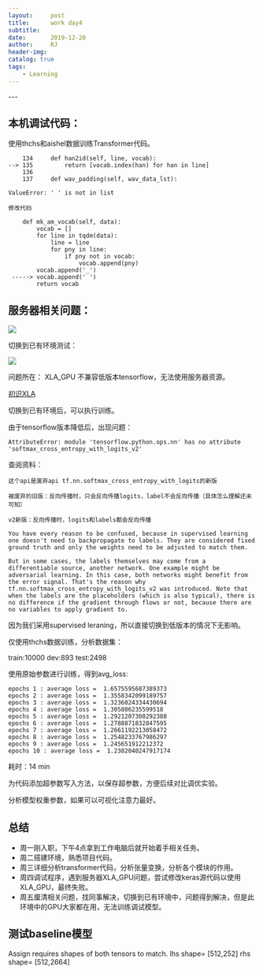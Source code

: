 ```yaml
---
layout:     post
title:      work day4
subtitle:   
date:       2019-12-20
author:     RJ
header-img: 
catalog: true
tags:
    - Learning
---
```

<p id = "build"></p>
---

## 本机调试代码：

使用thchs和aishel数据训练Transformer代码。
```
    134     def han2id(self, line, vocab):
--> 135         return [vocab.index(han) for han in line]
    136 
    137     def wav_padding(self, wav_data_lst):

ValueError: ' ' is not in list

修改代码

    def mk_am_vocab(self, data):
        vocab = []
        for line in tqdm(data):
            line = line
            for pny in line:
                if pny not in vocab:
                    vocab.append(pny)
        vocab.append('_')
 -----> vocab.append(' ')
        return vocab
```

## 服务器相关问题：

![](https://raw.githubusercontent.com/rejae/rejae.github.io/master/img/XLA_GPU20191220144918.png)

切换到已有环境测试：

![](https://raw.githubusercontent.com/rejae/rejae.github.io/master/img/GPU20191220145055.png)

问题所在： XLA_GPU 不兼容低版本tensorflow，无法使用服务器资源。

[初识XLA](https://zhuanlan.zhihu.com/p/87709496)

切换到已有环境后，可以执行训练。

由于tensorflow版本降低后，出现问题：
```
AttributeError: module 'tensorflow.python.ops.nn' has no attribute 'softmax_cross_entropy_with_logits_v2'
```
查阅资料：
```
这个api是废弃api tf.nn.softmax_cross_entropy_with_logits的新版

被废弃的旧版：反向传播时，只会反向传播logits，label不会反向传播（具体怎么理解还未可知）

v2新版：反向传播时，logits和labels都会反向传播

You have every reason to be confused, because in supervised learning one doesn't need to backpropagate to labels. They are considered fixed ground truth and only the weights need to be adjusted to match them.

But in some cases, the labels themselves may come from a differentiable source, another network. One example might be adversarial learning. In this case, both networks might benefit from the error signal. That's the reason why tf.nn.softmax_cross_entropy_with_logits_v2 was introduced. Note that when the labels are the placeholders (which is also typical), there is no difference if the gradient through flows or not, because there are no variables to apply gradient to.
```

因为我们采用supervised leraning，所以直接切换到低版本的情况下无影响。

仅使用thchs数据训练，分析数据集：

train:10000  dev:893  test:2498

使用原始参数进行训练，得到avg_loss:
```
epochs 1 : average loss =  1.6575595687389373
epochs 2 : average loss =  1.3558342099189757
epochs 3 : average loss =  1.3236024334430694
epochs 4 : average loss =  1.305806235599518
epochs 5 : average loss =  1.2921207308292388
epochs 6 : average loss =  1.2788871832847595
epochs 7 : average loss =  1.2661192213058472
epochs 8 : average loss =  1.2548233767986297
epochs 9 : average loss =  1.245651912212372
epochs 10 : average loss =  1.2382040247917174
```
耗时：14 min

为代码添加超参数写入方法，以保存超参数，方便后续对比调优实验。

分析模型权重参数，如果可以可视化注意力最好。


## 总结
- 周一刚入职，下午4点拿到工作电脑后就开始着手相关任务。
- 周二搭建环境，熟悉项目代码。
- 周三详细分析transformer代码，分析张量变换，分析各个模块的作用。
- 周四调试程序，遇到服务器XLA_GPU问题，尝试修改keras源代码以使用XLA_GPU，最终失败。
- 周五厘清相关问题，找同事解决，切换到已有环境中，问题得到解决，但是此环境中的GPU大家都在用，无法训练调试模型。

## 测试baseline模型

Assign requires shapes of both tensors to match. lhs shape= [512,252] rhs shape= [512,2664]